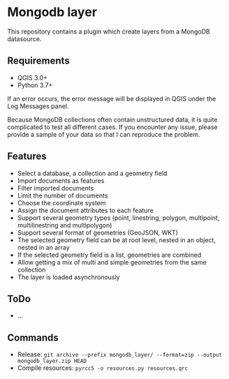 # Mongodb layer

This repository contains a plugin which create layers from a MongoDB datasource.

## Requirements
- QGIS 3.0+
- Python 3.7+

If an error occurs, the error message will be displayed in QGIS under the Log Messages panel.

Because MongoDB collections often contain unstructured data, it is quite complicated to test all different cases. If you encounter any issue, please provide a sample of your data so that I can reproduce the problem.

## Features
- Select a database, a collection and a geometry field
- Import documents as features
- Filter imported documents
- Limit the number of documents
- Choose the coordinate system
- Assign the document attributes to each feature
- Support several geometry types (point, linestring, polygon, multipoint, multilinestring and multipolygon)
- Support several format of geometries (GeoJSON, WKT)
- The selected geometry field can be at root level, nested in an object, nested in an array
- If the selected geometry field is a list, geometries are combined
- Allow getting a mix of multi and simple geometries from the same collection 
- The layer is loaded asynchronously

## ToDo
- ...

## Commands
- Release: `git archive --prefix mongodb_layer/ --format=zip --output mongodb_layer.zip HEAD`
- Compile resources: `pyrcc5 -o resources.py resources.qrc`
